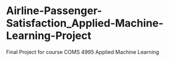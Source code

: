 # Airline-Passenger-Satisfaction_Applied-Machine-Learning-Project
Final Project for course COMS 4995 Applied Machine Learning
